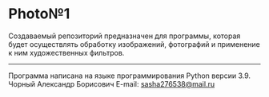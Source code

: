 # Photo№1 #
Создаваемый репозиторий предназначен для программы, которая будет осуществлять обработку изображений, фотографий и применение к ним
художественных фильтров. 
***
Программа написана на языке программирования Python версии 3.9.
Чорный Александр Борисович
E-mail: sasha276538@mail.ru
